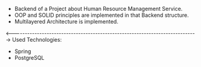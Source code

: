 - Backend of a Project about Human Resource Management Service.
- OOP and SOLID principles are implemented in that Backend structure.
- Multilayered Architecture is implemented.

<---------------------------------------------------------------------------->
Used Technologies:
- Spring
- PostgreSQL

